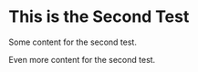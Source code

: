 This is the Second Test
=======================

Some content for the second test.

Even more content for the second test.
